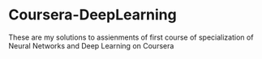 # Coursera-DeepLearning
These are my solutions to assienments of first course of specialization of Neural Networks and Deep Learning on Coursera
